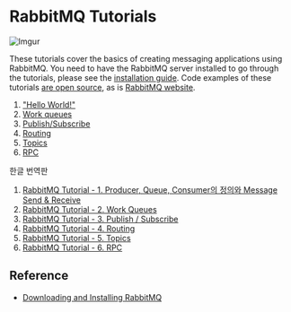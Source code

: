 # RabbitMQ Tutorials

![Imgur](https://i.imgur.com/xO8SOWR.png)

These tutorials cover the basics of creating messaging applications using RabbitMQ. You need to have the RabbitMQ server installed to go through the tutorials, please see the [installation guide](https://www.rabbitmq.com/download.html). Code examples of these tutorials [are open source](https://github.com/rabbitmq/rabbitmq-tutorials), as is [RabbitMQ website](https://github.com/rabbitmq/rabbitmq-website).

1. ["Hello World!"](https://www.rabbitmq.com/tutorials/tutorial-one-spring-amqp.html)
2. [Work queues](https://www.rabbitmq.com/tutorials/tutorial-two-spring-amqp.html)
3. [Publish/Subscribe](https://www.rabbitmq.com/tutorials/tutorial-three-spring-amqp.html)
4. [Routing](https://www.rabbitmq.com/tutorials/tutorial-four-spring-amqp.html)
5. [Topics](https://www.rabbitmq.com/tutorials/tutorial-five-spring-amqp.html)
6. [RPC](https://www.rabbitmq.com/tutorials/tutorial-six-spring-amqp.html)

한글 번역판

1. [RabbitMQ Tutorial - 1. Producer, Queue, Consumer의 정의와 Message Send & Receive](https://kimseunghyun76.tistory.com/423)
2. [RabbitMQ Tutorial - 2. Work Queues](https://kimseunghyun76.tistory.com/424)
3. [RabbitMQ Tutorial - 3. Publish / Subscribe](https://kimseunghyun76.tistory.com/425)
4. [RabbitMQ Tutorial - 4. Routing](https://kimseunghyun76.tistory.com/426)
5. [RabbitMQ Tutorial - 5. Topics](https://kimseunghyun76.tistory.com/427)
6. [RabbitMQ Tutorial - 6. RPC](https://kimseunghyun76.tistory.com/428)

## Reference

* [Downloading and Installing RabbitMQ](https://www.rabbitmq.com/download.html)